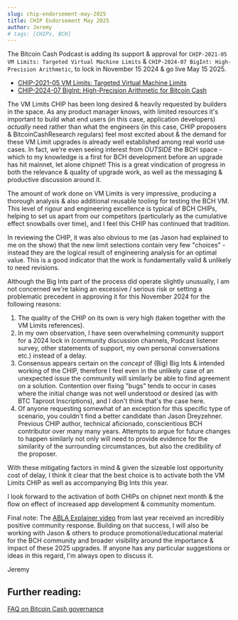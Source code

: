 ```yaml
---
slug: chip-endorsement-may-2025
title: CHIP Endorsement May 2025
author: Jeremy
# tags: [CHIPs, BCH]
---
```


The Bitcoin Cash Podcast is adding its support & approval for `CHIP-2021-05 VM Limits: Targeted Virtual Machine Limits` & `CHIP-2024-07 BigInt: High-Precision Arithmetic`, to lock in November 15 2024 & go live May 15 2025.

- [CHIP-2021-05 VM Limits: Targeted Virtual Machine Limits](https://github.com/bitjson/bch-vm-limits)
- [CHIP-2024-07 BigInt: High-Precision Arithmetic for Bitcoin Cash](https://github.com/bitjson/bch-bigint)

The VM Limits CHIP has been long desired & heavily requested by builders in the space. As any product manager knows, with limited resources it's important to build what end users (in this case, application developers) *actually* need rather than what the engineers (in this case, CHIP proposers & BitcoinCashResearch regulars) feel most excited about & the demand for these VM Limit upgrades is already well established among real world use cases. In fact, we're even seeing interest from *OUTSIDE* the BCH space - which to my knowledge is a first for BCH development before an upgrade has hit mainnet, let alone chipnet! This is a great vindication of progress in both the relevance & quality of upgrade work, as well as the messaging & productive discussion around it.

The amount of work done on VM Limits is very impressive, producing a thorough analysis & also additional reusable tooling for testing the BCH VM. This level of rigour and engineering excellence is typical of BCH CHIPs, helping to set us apart from our competitors (particularly as the cumulative effect snowballs over time), and I feel this CHIP has continued that tradition.

In reviewing the CHIP, it was also obvious to me (as Jason had explained to me on the show) that the new limit selections contain very few "choices" - instead they are the logical result of engineering analysis for an optimal value. This is a good indicator that the work is fundamentally valid & unlikely to need revisions.

Although the Big Ints part of the process did operate slightly unusually, I am not concerned we're taking an excessive / serious risk or setting a problematic precedent in approving it for this November 2024 for the following reasons:

1. The quality of the CHIP on its own is very high (taken together with the VM Limits references).
2. In my own observation, I have seen overwhelming community support for a 2024 lock in (community discussion channels, Podcast listener survey, other statements of support, my own personal conversations etc.) instead of a delay.
3. Consensus appears certain on the *concept* of (Big) Big Ints & intended working of the CHIP, therefore I feel even in the unlikely case of an unexpected issue the community will similarly be able to find agreement on a solution. Contention over fixing "bugs" tends to occur in cases where the initial change was not well understood or desired (as with BTC Taproot Inscriptions), and I don't think that's the case here.
4. Of anyone requesting somewhat of an exception for this specific type of scenario, you couldn't find a better candidate than Jason Dreyzehner. Previous CHIP author, technical aficionado, conscientious BCH contributor over many many years. Attempts to argue for future changes to happen similarly not only will need to provide evidence for the similarity of the surrounding circumstances, but also the credibility of the proposer.

With these mitigating factors in mind & given the sizeable lost opportunity cost of delay, I think it clear that the best choice is to activate both the VM Limits CHIP as well as accompanying Big Ints this year.

I look forward to the activation of both CHIPs on chipnet next month & the flow on effect of increased app development & community momentum.

Final note: The [ABLA Explainer video](https://www.youtube.com/watch?v=YkkzIjZQNH0) from last year received an incredibly positive community response. Building on that success, I will also be working with Jason & others to produce promotional/educational material for the BCH community and broader visibility around the importance & impact of these 2025 upgrades. If anyone has any particular suggestions or ideas in this regard, I'm always open to discuss it.

Jeremy



<!-- truncate -->

## Further reading:

[FAQ on Bitcoin Cash governance](/faqs/Decentralisation/how-does-BCH-governance-work)
